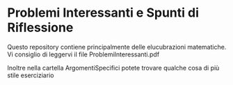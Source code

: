 # Problemi Interessanti e Spunti di Riflessione
Questo repository contiene principalmente delle elucubrazioni matematiche. Vi consiglio di leggervi il file ProblemiInteressanti.pdf

Inoltre nella cartella ArgomentiSpecifici potete trovare qualche cosa di più stile eserciziario
